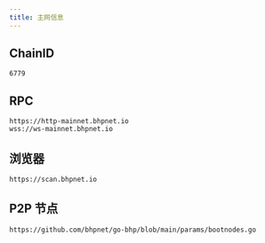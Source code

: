 ```yaml
---
title: 主网信息
---
```


## ChainID

```shell
6779
```

## RPC

```shell
https://http-mainnet.bhpnet.io
wss://ws-mainnet.bhpnet.io
```

## 浏览器

```shell
https://scan.bhpnet.io
```

## P2P 节点

```shell
https://github.com/bhpnet/go-bhp/blob/main/params/bootnodes.go
```
